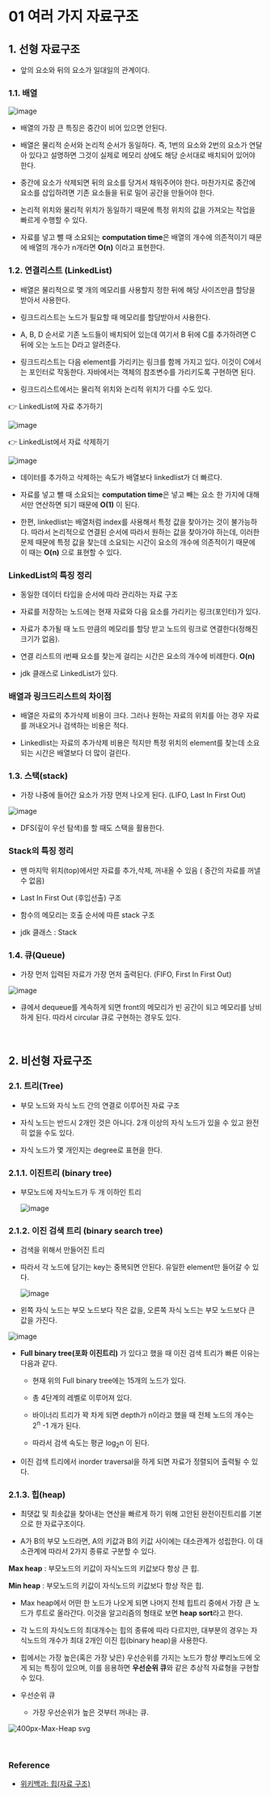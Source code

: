 # 01 여러 가지 자료구조

## 1. 선형 자료구조

* 앞의 요소와 뒤의 요소가 일대일의 관계이다.

### 1.1. 배열

![image](https://user-images.githubusercontent.com/27791880/152710673-d4b8fab9-d9ae-48b4-9d40-607620c358c7.png)

* 배열의 가장 큰 특징은 중간이 비어 있으면 안된다.

* 배열은 물리적 순서와 논리적 순서가 동일하다. 즉, 1번의 요소와 2번의 요소가 연달아 있다고 설명하면 그것이 실제로 메모리 상에도 해당 순서대로 배치되어 있어야 한다.

* 중간에 요소가 삭제되면 뒤의 요소를 당겨서 채워주어야 한다. 마찬가지로 중간에 요소를 삽입하려면 기존 요소들을 뒤로 밀어 공간을 만들어야 한다.

* 논리적 위치와 물리적 위치가 동일하기 때문에 특정 위치의 값을 가져오는 작업을 빠르게 수행할 수 있다.

* 자료를 넣고 뺄 때 소요되는 **computation time**은 배열의 개수에 의존적이기 때문에 배열의 개수가 n개라면 **O(n)** 이라고 표현한다.

### 1.2. 연결리스트 (LinkedList)

* 배열은 물리적으로 몇 개의 메모리를 사용할지 정한 뒤에 해당 사이즈만큼 할당을 받아서 사용한다. 

* 링크드리스트는 노드가 필요할 때 메모리를 할당받아서 사용한다.

* A, B, D 순서로 기존 노드들이 배치되어 있는데 여기서 B 뒤에 C를 추가하려면 C 뒤에 오는 노드는 D라고 알려준다.

* 링크드리스트는 다음 element를 가리키는 링크를 함께 가지고 있다. 이것이 C에서는 포인터로 작동한다. 자바에서는 객체의 참조변수를 가리키도록 구현하면 된다.

* 링크드리스트에서는 물리적 위치와 논리적 위치가 다를 수도 있다.

👉 LinkedList에 자료 추가하기

![image](https://user-images.githubusercontent.com/27791880/152711422-c85db79b-b9ed-48b4-8aaf-cdcd7e39afa2.png)

👉 LinkedList에서 자료 삭제하기

![image](https://user-images.githubusercontent.com/27791880/152711465-ed6f399f-0c9a-4287-afea-5613a1435e2b.png)

* 데이터를 추가하고 삭제하는 속도가 배열보다 linkedlist가 더 빠르다.

* 자료를 넣고 뺄 때 소요되는 **computation time**은 넣고 빼는 요소 한 가지에 대해서만 연산하면 되기 때문에 **O(1)** 이 된다.

* 한편, linkedlist는 배열처럼 index를 사용해서 특정 값을 찾아가는 것이 불가능하다. 따라서 논리적으로 연결된 순서에 따라서 원하는 값을 찾아가야 하는데, 이러한 문제 때문에 특정 값을 찾는데 소요되는 시간이 요소의 개수에 의존적이기 때문에 이 때는 **O(n)** 으로 표현할 수 있다.

### LinkedList의 특징 정리

* 동일한 데이터 타입을 순서에 따라 관리하는 자료 구조

* 자료를 저장하는 노드에는 현재 자료와 다음 요소를 가리키는 링크(포인터)가 있다.

* 자료가 추가될 때 노드 만큼의 메모리를 할당 받고 노드의 링크로 연결한다(정해진 크기가 없음).

* 연결 리스트의 i번째 요소를 찾는게 걸리는 시간은 요소의 개수에 비례한다. **O(n)**

* jdk 클래스로 LinkedList가 있다.

### 배열과 링크드리스트의 차이점

* 배열은 자료의 추가삭제 비용이 크다. 그러나 원하는 자료의 위치를 아는 경우  자료를 꺼내오거나 검색하는 비용은 적다.

* Linkedlist는 자료의 추가삭제 비용은 적지만 특정 위치의 element를 찾는데 소요되는 시간은 배열보다 더 많이 걸린다.

### 1.3. 스택(stack)

* 가장 나중에 들어간 요소가 가장 먼저 나오게 된다. (LIFO, Last In First Out)

![image](https://user-images.githubusercontent.com/27791880/152714214-2e0ca0da-7460-4612-b83b-04b51f0c8155.png)

* DFS(깊이 우선 탐색)를 할 때도 스택을 활용한다.

### Stack의 특징 정리

* 맨 마지막 위치(top)에서만 자료를 추가,삭제, 꺼내올 수 있음 ( 중간의 자료를 꺼낼 수 없음)

* Last In First Out (후입선출) 구조

* 함수의 메모리는 호출 순서에 따른 stack 구조

* jdk 클래스 : Stack

### 1.4. 큐(Queue)

* 가장 먼저 입력된 자료가 가장 먼저 출력된다. (FIFO, First In First Out)

![image](https://user-images.githubusercontent.com/27791880/152714462-fba7b302-1d31-4459-bf1c-2a68b1acc72c.png)

* 큐에서 dequeue를 계속하게 되면 front의 메모리가 빈 공간이 되고 메모리를 낭비하게 된다. 따라서 circular 큐로 구현하는 경우도 있다.

<br/>

## 2. 비선형 자료구조

### 2.1. 트리(Tree)

* 부모 노드와 자식 노드 간의 연결로 이루어진 자료 구조

* 자식 노드는 반드시 2개인 것은 아니다. 2개 이상의 자식 노드가 있을 수 있고 완전히 없을 수도 있다.

* 자식 노드가 몇 개인지는 degree로 표현을 한다.

### 2.1.1. 이진트리 (binary tree)

* 부모노드에 자식노드가 두 개 이하인 트리

    ![image](https://user-images.githubusercontent.com/27791880/152735949-91974cda-ec31-4451-b848-24e568fdf155.png)

### 2.1.2. 이진 검색 트리 (binary search tree)

* 검색을 위해서 만들어진 트리

* 따라서 각 노드에 담기는 key는 중복되면 안된다. 유일한 element만 들어갈 수 있다.

    ![image](https://user-images.githubusercontent.com/27791880/152751497-4c611cfb-fddb-4861-af07-2e365b7dfdc4.png)

* 왼쪽 자식 노드는 부모 노드보다 작은 값을, 오른쪽 자식 노드는 부모 노드보다 큰 값을 가진다.

![image](https://user-images.githubusercontent.com/27791880/152752772-3a906994-3158-4067-b07c-cd15b92ca817.png)

* **Full binary tree(포화 이진트리)** 가 있다고 했을 때 이진 검색 트리가 빠른 이유는 다음과 같다.

    * 현재 위의 Full binary tree에는 15개의 노드가 있다.

    * 총 4단계의 레벨로 이루어져 있다.

    * 바이너리 트리가 꽉 차게 되면 depth가 n이라고 했을 때 전체 노드의 개수는 2<sup>n</sup> -1 개가 된다.

    * 따라서 검색 속도는 평균 log<sub>2</sub>n 이 된다.

* 이진 검색 트리에서 inorder traversal을 하게 되면 자료가 정렬되어 출력될 수 있다.

### 2.1.3. 힙(heap)

* 최댓값 및 최솟값을 찾아내는 연산을 빠르게 하기 위해 고안된 완전이진트리를 기본으로 한 자료구조이다.

* A가 B의 부모 노드라면, A의 키값과 B의 키값 사이에는 대소관계가 성립한다. 이 대소관계에 따라서 2가지 종류로 구분할 수 있다.

**Max heap** : 부모노드의 키값이 자식노드의 키값보다 항상 큰 힙.

**Min heap** : 부모노드의 키값이 자식노드의 키값보다 항상 작은 힙.

* Max heap에서 어떤 한 노드가 나오게 되면 나머지 전체 힙트리 중에서 가장 큰 노드가 루트로 올라간다. 이것을 알고리즘의 형태로 보면 **heap sort**라고 한다.

* 각 노드의 자식노드의 최대개수는 힙의 종류에 따라 다르지만, 대부분의 경우는 자식노드의 개수가 최대 2개인 이진 힙(binary heap)을 사용한다.

* 힙에서는 가장 높은(혹은 가장 낮은) 우선순위를 가지는 노드가 항상 뿌리노드에 오게 되는 특징이 있으며, 이를 응용하면 **우선순위 큐**와 같은 추상적 자료형을 구현할 수 있다.

* 우선순위 큐
    * 가장 우선순위가 높은 것부터 꺼내는 큐.

![400px-Max-Heap svg](https://user-images.githubusercontent.com/27791880/152749476-d50f3912-4993-48f0-b0c0-fac6119ddad9.png)

<br>

### Reference

* [위키백과: 힙(자료 구조)](https://ko.wikipedia.org/wiki/%ED%9E%99_(%EC%9E%90%EB%A3%8C_%EA%B5%AC%EC%A1%B0))